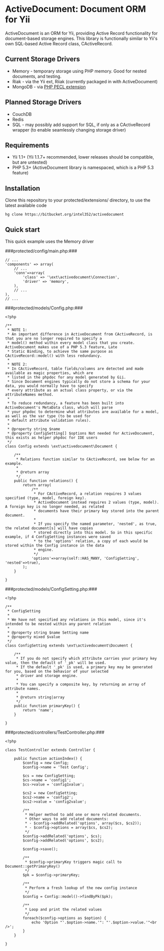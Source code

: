 # ActiveDocument: Document ORM for Yii #
ActiveDocument is an ORM for Yii, providing Active Record functionality for document-based storage engines.
This library is functionally similar to Yii's own SQL-based Active Record class, CActiveRecord.

## Current Storage Drivers ##
* Memory - temporary storage using PHP memory. Good for nested documents, and testing.
* Riak - via the Yii ext, Riiak (currently packaged in with ActiveDocument)
* MongoDB - via [PHP PECL extension](http://php.net/manual/en/mongo.installation.php)

## Planned Storage Drivers ##
* CouchDB
* Redis
* SQL - may possibly add support for SQL, if only as a CActiveRecord wrapper (to enable seamlessly changing storage driver)

## Requirements ##
* Yii 1.1+ (Yii 1.1.7+ recommended, lower releases should be compatible, but are untested)
* PHP 5.3+ (ActiveDocument library is namespaced, which is a PHP 5.3 feature)

## Installation ##
Clone this repository to your protected/extensions/ directory, to use the latest available code

    hg clone https://bitbucket.org/intel352/activedocument

## Quick start ##
This quick example uses the Memory driver

###protected/config/main.php:###

    // ...
    'components' => array(
        // ...
        'conn'=>array(
            'class' => '\ext\activedocument\Connection',
            'driver' => 'memory',
        ),
        // ...
    ),
    // ...


###protected/models/Config.php:###

    <?php

    /**
     * NOTE 1:
     * An important difference in ActiveDocument from CActiveRecord, is that you are no longer required to specify a
     * model() method within every model class that you create. ActiveDocument makes use of a PHP 5.3 feature, Late
     * Static Binding, to achieve the same purpose as CActiveRecord::model() with less redundancy.
     *
     * NOTE 2:
     * In CActiveRecord, table fields/columns are detected and made available as magic properties, which are
     * listed in the phpdoc for any model generated by Gii.
     * Since Document engines typically do not store a schema for your data, you would normally have to specify
     * every attribute as an actual class property, or via the attributeNames method.
     *
     * To reduce redundancy, a feature has been built into ActiveDocument's MetaData class, which will parse
     * your phpdoc to determine what attributes are available for a model, as well as the var type (to be used for
     * default attribute validation rules).
     *
     * @property string $name
     * @property ConfigSetting[] $options Not needed for ActiveDocument, this exists as helper phpdoc for IDE users
     */
    class Config extends \ext\activedocument\Document {

        /**
         * Relations function similar to CActiveRecord, see below for an example.
         *
         * @return array
         */
        public function relations() {
            return array(
                /**
                 * For CActiveRecord, a relation requires 3 values specified (type, model, foreign key).
                 * ActiveDocument instead requires 2 values (type, model). A foreign key is no longer needed, as related
                 * documents have their primary key stored into the parent document.
                 *
                 * If you specify the named parameter, 'nested', as true, the related document[s] will have copies
                 * stored directly into this model. So in this specific example, if 4 ConfigSetting instances were saved
                 * to the 'options' relation, a copy of each would be stored within the Config instance in the data
                 * engine.
                 */
                'options'=>array(self::HAS_MANY, 'ConfigSetting', 'nested'=>true),
            );
        }

    }


###protected/models/ConfigSetting.php:###

    <?php

    /**
     * ConfigSetting
     *
     * We have not specified any relations in this model, since it's intended to be nested within any parent relation
     *
     * @property string $name Setting name
     * @property mixed $value
     */
    class ConfigSetting extends \ext\activedocument\Document {

        /**
         * If you do not specify which attribute carries your primary key value, then the default of '_pk' will be used.
         * If the default '_pk' is used, a primary key may be generated for you, based on the behavior of your selected
         * driver and storage engine.
         *
         * You can specify a composite key, by returning an array of attribute names.
         *
         * @return string|array
         */
        public function primaryKey() {
            return 'name';
        }

    }


###protected/controllers/TestController.php:###

    <?php

    class TestController extends Controller {

        public function actionIndex() {
            $config = new Config;
            $config->name = 'Test Config';

            $cs = new ConfigSetting;
            $cs->name = 'config1';
            $cs->value = 'config1value';

            $cs2 = new ConfigSetting;
            $cs2->name = 'config2';
            $cs2->value = 'config2value';

            /**
             * Helper method to add one or more related documents.
             * Other ways to add related documents:
             * - $config->addRelated('options', array($cs, $cs2));
             * - $config->options = array($cs, $cs2);
             */
            $config->addRelated('options', $cs);
            $config->addRelated('options', $cs2);

            $config->save();

            /**
             * $config->primaryKey triggers magic call to Document::getPrimaryKey()
             */
            $pk = $config->primaryKey;

            /**
             * Perform a fresh lookup of the new config instance
             */
            $config = Config::model()->findByPk($pk);

            /**
             * Loop and print the related values
             */
            foreach($config->options as $option) {
                echo 'Option "'.$option->name.'": "'.$option->value.'"<br />';
            }
        }

    }
